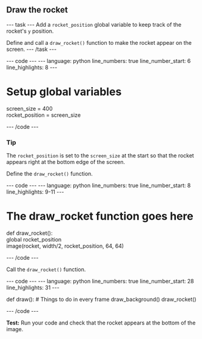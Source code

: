 <h2 class="c-project-heading--task">Draw the rocket</h2>

--- task ---
Add a `rocket_position` global variable to keep track of the rocket's `y` position. 

Define and call a `draw_rocket()` function to make the rocket appear on the screen. 
--- /task --- 

<div class="c-project-code">
--- code ---
---
language: python
line_numbers: true
line_number_start: 6 
line_highlights: 8
---

# Setup global variables    
screen_size = 400    
rocket_position = screen_size  

--- /code ---
</div>


<div class="c-project-callout c-project-callout--tip">

### Tip

The `rocket_position` is set to the `screen_size` at the start so that the rocket appears right at the bottom edge of the screen. 

</div>

Define the `draw_rocket()` function.

<div class="c-project-code">
--- code ---
---
language: python
line_numbers: true
line_number_start: 8 
line_highlights: 9-11 
---

# The draw_rocket function goes here   
def draw_rocket():   
    global rocket_position      
    image(rocket, width/2, rocket_position, 64, 64)    


--- /code ---
</div>

Call the `draw_rocket()` function.


<div class="c-project-code">
--- code ---
---
language: python
line_numbers: true
line_number_start: 28 
line_highlights: 31 
---

def draw():
    # Things to do in every frame
    draw_background()
    draw_rocket() 


--- /code ---
</div>

**Test:** Run your code and check that the rocket appears at the bottom of the image. 





